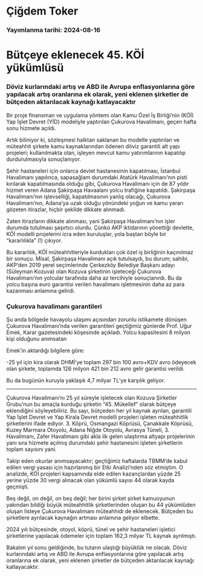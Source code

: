 # Çiğdem Toker

### Yayımlanma tarihi: 2024-08-16

# Bütçeye eklenecek 45. KÖİ yükümlüsü


### Döviz kurlarındaki artış ve ABD ile Avrupa enflasyonlarına göre yapılacak artış oranlarına ek olarak, yeni eklenen şirketler de bütçeden aktarılacak kaynağı katlayacaktır

Bir proje finansman ve uygulama yöntemi olan Kamu Özel İş Birliği’nin (KÖİ) Yap İşlet Devret (YİD) modeliyle yaptırılan Çukurova Havalimanı, geçen hafta sonu hizmete açıldı.

Artık biliniyor ki, sözleşmesi halktan saklanan bu modelle yaptırılan ve müteahhit şirkete kamu kaynaklarından ödenen döviz garantili alt yapı projeleri; kullanılmakta olan, işleyen mevcut kamu yatırımlarının kapatılıp durdurulmasıyla sonuçlanıyor.

Şehir hastaneleri için onlarca devlet hastanesinin kapatılması, İstanbul Havalimanı yapılınca, sapasağlam durumdaki Atatürk Havalimanı’nın pisti kırılarak kapatılmasında olduğu gibi, Çukurova Havalimanı için de 87 yıldır hizmet veren Adana Şakirpaşa Havaalanı yolcu trafiğine kapatıldı. Şakirpaşa Havalimanı’nın işlevselliği, kapatılmasının yanlış olacağı, Çukurova Havalimanı’nın, Adana’ya uzak olduğu yönündeki yoğun ve kamu yararı gözeten itirazlar, hiçbir şekilde dikkate alınmadı.

Zaten itirazların dikkate alınması, yani Şakirpaşa Havalimanı’nın işler durumda tutulması şaşırtıcı olurdu. Çünkü AKP iktidarının yönettiği devlette, KÖİ modelli projelerini icra eden kuruluşlar, yola baştan böyle bir “kararlılıkla” (!) çıkıyor.

Bu kararlılık, KÖİ müteahhitleriyle kurdukları çok özel iş birliğinin kaçınılmaz bir sonuçu. Misal, Şakirpaşa Havalimanı açık tutulsaydı, bu durum; sahibi, AKP’den 2019 yerel seçimlerinde Çerkezköy Belediye Başkanı adayı (Süleyman Kozuva) olan Kozuva şirketinin işleteceği Çukurova Havalimanı’nın yolcular tarafında daha az tercihiyle sonuçlanırdı. Bu da yolcu başına euro garantisi verilen havalimanı işletmesinin daha az para kazanması anlamına gelirdi.


### Çukurova havalimanı garantileri

Şu anda bölgede havayolu ulaşımı açısından zorunlu istikamete dönüşen Çukurova Havalimanı’nda verilen garantileri geçtiğimiz günlerde Prof. Uğur Emek, Karar gazetesindeki köşesinde açıkladı. Yolcu kapasitesini 8 milyon kişi olduğunu anımsatan

Emek’in aktardığı bilgilere göre:

-25 yıl için kira olarak DHMİ’ye toplam 297 bin 100 avro+KDV avro ödeyecek olan şirkete, toplamda 126 milyon 421 bin 212 avro gelir garantisi verildi.

Bu da bugünün kuruyla yaklaşık 4,7 milyar TL’ye karşılık geliyor.

* * *

Çukurova Havalimanı’nı 25 yıl süreyle işletecek olan Kozuva Şirketler Grubu’nun bu amaçla kurduğu şirketin “45. Mükellef” olarak bütçeye eklendiğini söyleyebiliriz. Bu sayı, bütçeden her yıl kaynak ayrılan, garantili Yap İşlet Devret ve Yap Kirala Devret modelli projeleri işleten müteahhitlik şirketlerini ifade ediyor. 3. Köprü, Osmangazi Köprüsü, Çanakkale Köprüsü, Kuzey Marmara Otoyolu, Adana Niğde Otoyolu, Avrasya Tüneli, 3. Havalimanı, Zafer Havalimanı gibi akla ilk gelen ulaştırma altyapı projelerinin yanı sıra hizmete açılmış durumdaki şehir hastanesini işleten şirketlerin toplam sayısını yani.

Takip eden okurlar anımsayacaktır; geçtiğimiz haftalarda TBMM’de kabul edilen vergi yasası için hazırlanmış bir Etki Analizi’nden söz etmiştim. O analizde, KÖİ projeleri kapsamında elde edilen kazançlardan yüzde 25 yerine yüzde 30 vergi alınacak olan yükümlü sayısı 44 olarak kayda geçmişti.

Beş değil, on değil, on beş değil; her birini şirket şirket kamuoyunun yakından bildiği büyük müteahhitlik şirketlerinden oluşan bu 44 yükümlüden oluşan listeye Çukurova Havalimanı müteahhidi de eklenecek. Bütçeden bu şirketlere ayrılacak kaynağın artması anlamına geliyor elbette.

2024 yılı bütçesinde, otoyol, köprü, tünel ve şehir hastaneleri işletici şirketlerine yapılacak ödemeler için toplam 162,3 milyar TL kaynak ayrılmıştı.

Bakalım yıl sonu geldiğinde, bu tutarın ulaştığı büyüklük ne olacak. Döviz kurlarındaki artış ve ABD ile Avrupa enflasyonlarına göre yapılacak artış oranlarına ek olarak, yeni eklenen şirketler de bütçeden aktarılacak kaynağı katlayacaktır.

